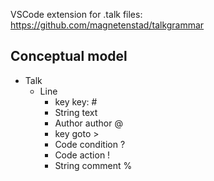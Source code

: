 VSCode extension for .talk files:
https://github.com/magnetenstad/talkgrammar

## Conceptual model
- Talk
	- Line
		- key key: #
		- String text
		- Author author @
		- key goto >
		- Code condition ?
		- Code action !
		- String comment %
